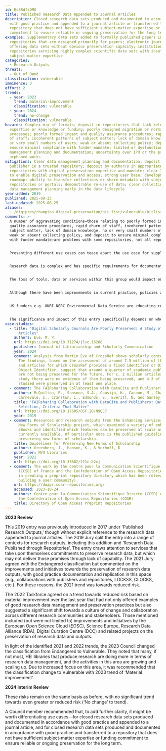 ```yaml
---
id: EcBRdfzDMG
title: Published Research Data Appended to Journal Articles
description: Closed research data sets produced and documented in accordance
  with good practice and appended to a journal article or transferred to a
  repository that does not have sufficient subject-matter expertise or funding
  commitment to ensure reliable or ongoing preservation for the long term.
examples: Supplementary data sets added to formally published papers in
  repositories that are designed primarily for papers; electronic journals
  offering data sets without obvious preservation capacity; institutional
  repositories servicing highly complex scientific data sets with insufficient
  subject-matter expertise
categories:
  - Research Outputs
threats:
  - Out of Band
classification: vulnerable
imminence: 3
effort: 2
trends:
  - year: 2023
    trend: material-improvement
    classification: vulnerable
  - year: 2024
    trend: no-change
    classification: vulnerable
hazards: Complex mix of formats; deposit in repositories that lack relevant
  expertise or knowledge or funding; poorly designed migration or normalization
  processes; poorly formed ingest and quality assurance procedures; rapid churn
  of staff; incoherent patterns of subject matter; lack of domain knowledge; no
  or very small numbers of users; weak or absent collecting policy; deposit to
  ensure minimal compliance with funder mandate; limited or dysfunctional data
  management planning and documentation; uncertainty over IPR or the presence of
  orphaned works
mitigations: Clear data management planning and documentation; deposit by
  publisher in a trusted repository; deposit by author/s in appropriate
  repositories with digital preservation expertise and mandate; clear licensing
  to enable digital preservation and access; strong user base; development
  roadmap; ability to transfer collections or share metadata with subject
  repositories or portals; demonstrable re-use of data; clear collecting policy;
  data management planning early in the data lifecycle
year-added: 2019
published: 2025-08-25
last-updated: 2025-08-25
aliases:
  - /digipres/champion-digital-preservation/bit-list/vulnerable/bitlist-published-research-data-appended-to-journals
comments: >-
  A number of aggravating conditions—those relating to poorly formed ingest and
  quality assurance procedures, rapid churn of staff, incoherent patterns of
  subject matter, lack of domain knowledge, no or very small numbers of users,
  weak or absent collecting policy, and deposit to ensure minimal compliance
  with funder mandate—are problems with some repositories, not all repositories.


  Presenting different use cases can tease apart the use case for supplementary materials appended to journals (e.g., which CLOCKSS and Portico preserve) and those in repositories that are perhaps not tailored for this use case. Cases where data is transferred to a repository that does not have sufficient subject-matter expertise or funding commitment to ensure reliable or ongoing preservation for the long term are far more at risk.


  Research data is complex and has specific requirements for documentation which may only be known to subject matter experts. However well intended, it is risky for institutions to attempt to replicate that level of expertise across all the domains within the institution, and it can be hard for smaller publishers to make commitments to sustain data in the long term.


  The loss of tools, data or services within this group would impact on people and sectors around the world. Particularly those involved with reproducibility and those wishing to use the datasets for further research.


  Although there have been improvements in current practice, policies and workflows, there is still a significant corpus of information that was deposited before these improvements came into force. It is unlikely that there will be the time, will or resource to bring this information up to current standards.


  UK funders e.g. UKRI-NERC Environmental Data Service are educating researchers about data policies which mandate depositing master and raw data at the funder disciplinary repository. These repositories have a strong expertise in the research discipline ensuring data and metadata standardization and quality assurance. Any copies of datasets published in journal articles or similar are considered secondary copies and do not comply with data policy, hence risking obtaining future research funding by the institute attempting to use journal outputs as their funder-acknowledged datasets.


  The significance and impact of this entry specifically depends on whether it is the only copy of the dataset in existence, or whether there is another copy hosted in a data repository.
case-studies:
  - title: "Digital Scholarly Journals Are Poorly Preserved: A Study of 7 Million
      Articles"
    authors: Eve, M. P.
    url: https://doi.org/10.31274/jlsc.16288
    publisher: Journal of Librarianship and Scholarly Communication
    year: 2024
    comment: Analysis from Martin Eve of CrossRef shows scholarly content at risk.
      The findings, based on the assessment of around 7.5 million of the e-books
      and articles for which CrossRef provides a fixed identifier or Digital
      Object Identifier, suggest that around a quarter of academic publications
      are not being preserved for the future. For c. 2 million articles in the
      study there were no evidence of them being preserved, and 4.3 of works
      studied were preserved in at least one place.
  - comment: The FAIRsharing Collaboration with DataCite and Publishers.
    authors: McQuilton, P., Sansone, S.A., Cousijn, H., Cannon, M., Chan, W.M.,
      Carnevale, I., Cranston, I., Edmunds, S., Everitt, N. and Ganley, E.
    title: "FAIRsharing Collaboration with DataCite and Publishers: Data Repository
      Selection, Criteria That Matter"
    url: https://doi.org/10.17605/OSF.IO/N9QJ7
    year: 2019
  - comment: Resources and research outputs from the Enhancing Services to Preserve
      New Forms of Scholarship project, which examined a variety of enhanced
      eBooks and identified which features can be preserved at scale using tools
      currently available. Of particular note is the published guidelines for
      preserving new forms of scholarship.
    title: Guidelines for Preserving New Forms of Scholarship
    authors: Greenberg, J., Hanson, K., & Verhoff, D
    publisher: NYU Libraries
    year: 2021
    url: https://doi.org/10.33682/221c-b2xj
  - comment: The work by the Centre pour la Communication Scientifique Directe
      (CCSD) of France and the Confederation of Open Access Repositories (COAR)
      in creating a preprint repository directory which has been relevant to
      building a user community).
    url: https://doapr.coar-repositories.org/
    accessed: 2023-10-24
    authors: Centre pour la Communication Scientifique Directe (CCSD) of France and
      the Confederation of Open Access Repositories (COAR)
    title: Directory of Open Access Preprint Repositories
---
```

**2023 Review**

This 2019 entry was previously introduced in 2017 under 'Published Research Outputs,' though without explicit reference to the research data appended to journal articles. The 2019 Jury split the entry into a range of contexts for research outputs, including this addition and ‘Research Data Published through Repositories’. The entry draws attention to services that take upon themselves commitments to preserve research data, but which may not deliver those promises through lack of capability. The 2021 Jury agreed with the Endangered classification but commented on the improvements and initiatives towards the preservation of research data outputs, with good practice documentation and replication in this space (e.g., collaborations with publishers and repositories, LOCKSS, CLOCKS, etc.). For these reasons, the 2021 trend was towards reduced risk.

The 2022 Taskforce agreed on a trend towards reduced risk based on material improvement over the last year that had not only offered examples of good research data management and preservation practices but also suggested a significant shift towards a culture of change and collaboration across different research communities and stakeholders. Those mentioned included (but were not limited to) improvements and initiatives by the European Open Science Cloud (EOSC), Science Europe, Research Data Alliance (RDA), Digital Curation Centre (DCC) and related projects on the preservation of research data and outputs.

In light of the identified 2021 and 2022 trends, the 2023 Council changed the classification from Endangered to Vulnerable. They noted that many, if not most, HEI libraries that produce research are doing more in terms of research data management, and the activities in this area are growing and scaling up. Due to increased focus on this area, it was recommended that the classification change to Vulnerable with 2023 trend of ‘Material improvement’. 

**2024 Interim Review**

These risks remain on the same basis as before, with no significant trend towards even greater or reduced risk (‘No change’ to trend).

A Council member recommended that, to add further clarity, it might be worth differentiating use cases—for closed research data sets produced and documented in accordance with good practice and appended to a journal article, and for closed research data sets produced and documented in accordance with good practice and transferred to a repository that does not have sufficient subject-matter expertise or funding commitment to ensure reliable or ongoing preservation for the long term.
